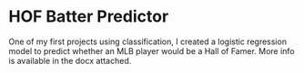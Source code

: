 # HOF Batter Predictor

One of my first projects using classification, I created a logistic regression model to predict whether an MLB player would be a Hall of Famer. More info is available in the docx attached.
